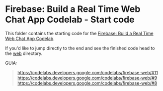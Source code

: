 # Firebase: Build a Real Time Web Chat App Codelab - Start code

This folder contains the starting code for the [Firebase: Build a Real Time Web Chat App Codelab](https://codelabs.developers.google.com/codelabs/firebase-web/).

If you'd like to jump directly to the end and see the finished code head to the [web](../web) directory.


GUIA:
> https://codelabs.developers.google.com/codelabs/firebase-web/#11
https://codelabs.developers.google.com/codelabs/firebase-web/#9
https://codelabs.developers.google.com/codelabs/firebase-web/#8

